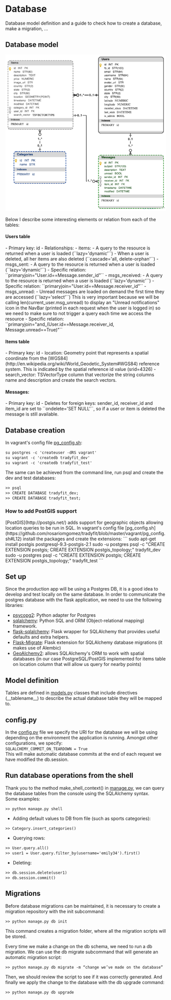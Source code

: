 # Database 

Database model definition and a guide to check how to create a database, make a migration, ...

## Database model

![DB schema](img/tradyfit_db_model.png)

Below I describe some interesting elements or relation from each of the tables: 

<h4>Users table</h4>
- Primary key: id
- Relationships:    
    - items:  
        - A query to the resource is returned when a user is loaded (``lazy='dynamic'``)  
        - When a user is deleted, all her items are also deleted (``cascade='all, delete-orphan'``)      
    - msgs_sent:  
        - A query to the resource is returned when a user is loaded (``lazy='dynamic'``)  
        - Specific relation: ``primaryjoin="User.id==Message.sender_id"``  
    - msgs_received:  
        - A query to the resource is returned when a user is loaded (``lazy='dynamic'``)  
        - Specific relation: ``primaryjoin="User.id==Message.receiver_id"``  
    - msgs_unread:  
        - Unread messages are loaded on demand the first time they are accessed (``lazy='select'``)  
        This is very important because we will be calling len(current_user.msg_unread) to display an "Unread notifications" icon in the NavBar (printed in each request when the user is logged in) so we need to make sure to not trigger a query each time we access the resource  
        - Specific relation: ``primaryjoin="and_(User.id==Message.receiver_id, Message.unread==True)"``  

<h4>Items table</h4>
- Primary key: id
- location:  
    Geometry point that represents a spatial coordinate from the [WGS84](http://en.wikipedia.org/wiki/World_Geodetic_System#WGS84) reference system. This is indicated by the spatial reference id value (srid=4326)
- search_vector:  
    TSVectorType column that vectorize the string columns name and description and create the search vectors.

<h4>Messages:</h4>
- Primary key: id
- Deletes for foreign keys: sender_id, receiver_id and item_id are set to ``ondelete='SET NULL'``, so if a user or item is deleted the message is still available.  


## Database creation  
In vagrant's config file [pg_config.sh](https://github.com/rosariomgomez/tradyfit/blob/master/vagrant/pg_config.sh#L9):  
```
su postgres -c 'createuser -dRS vagrant'
su vagrant -c 'createdb tradyfit_dev'
su vagrant -c 'createdb tradyfit_test'
```

The same can be achieved from the command line, run psql and create the dev and test databases:  
```
>> psql  
>> CREATE DATABASE tradyfit_dev;
>> CREATE DATABASE tradyfit_test;
```

<h3>How to add PostGIS support</h3>
[PostGIS](http://postgis.net/) adds support for geographic objects allowing location queries to be run in SQL. In vagrant's config file [pg_config.sh](https://github.com/rosariomgomez/tradyfit/blob/master/vagrant/pg_config.sh#L12) install the packages and create the extensions:  
```
sudo apt-get install postgis postgresql-9.3-postgis-2.1
sudo -u postgres psql -c "CREATE EXTENSION postgis; CREATE EXTENSION postgis_topology;" tradyfit_dev
sudo -u postgres psql -c "CREATE EXTENSION postgis; CREATE EXTENSION postgis_topology;" tradyfit_test
```

## Set up
Since the production app will be using a Postgres DB, it is a good idea to develop and test locally on the same database. In order to communicate the postgres database with the flask application, we need to use the following libraries: 

- [psycopg2](http://initd.org/psycopg/): Python adapter for Postgres  
- [sqlalchemy](http://www.sqlalchemy.org/): Python SQL and ORM (Object-relational mapping) framework.
- [flask-sqlalchemy](https://pythonhosted.org/Flask-SQLAlchemy/): Flask wrapper for SQLAlchemy that provides useful defaults and extra helpers.
- [Flask-Migrate](https://flask-migrate.readthedocs.org/en/latest/): Flask extension for SQLAlchemy database migrations (it makes use of Alembic)  
- [GeoAlchemy2](http://geoalchemy-2.readthedocs.org/en/latest/): allows SQLAlchemy's ORM to work with spatial databases (in our case PostgreSQL/PostGIS implemented for items table on location column that will allow us query for nearby points)   


## Model definition
Tables are defined in [models.py](https://github.com/rosariomgomez/tradyfit/blob/master/vagrant/tradyfit/app/models.py) classes that include directives (\_\_tablename\_\_) to describe the actual database table they will be mapped to.


## config.py
In the [config.py](https://github.com/rosariomgomez/tradyfit/blob/master/vagrant/tradyfit/config.py) file we specify the URI for the database we will be using depending on the environment the application is running.
Amongst other configurations, we specify:  
```SQLALCHEMY_COMMIT_ON_TEARDOWN = True```  
This will make automatic database commits at the end of each request we have modified the db.session.

## Run database operations from the shell
Thank you to the method make_shell_context() in [manage.py](https://github.com/rosariomgomez/tradyfit/blob/master/vagrant/tradyfit/manage.py#L20), we can query the database tables from the console using the SQLAlchemy syntax.  
Some examples:  
```
>> python manage.py shell
```    

- Adding default values to DB from file (such as sports categories):  
```
>> Category.insert_categories()
```  
- Querying rows:  
```
>> User.query.all()
>> user1 = User.query.filter_by(username='emily34').first()
``` 
- Deleting:
```
>> db.session.delete(user1)  
>> db.session.commit()
```  

## Migrations
Before database migrations can be maintained, it is necessary to create a migration repository with the init subcommand:   
```
>> python manage.py db init
```  
This command creates a migration folder, where all the migration scripts will be stored.  
  
Every time we make a change on the db schema, we need to run a db migration. We can use the db migrate subcommand that will generate an automatic migration script:  
```
>> python manage.py db migrate -m “change we’ve made on the database”
```  

Then, we should review the script to see if it was correctly generated. And finally we apply the change to the database with the db upgrade command:  
```
>> python manage.py db upgrade
```



